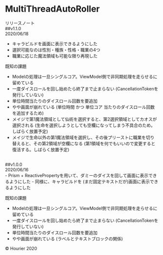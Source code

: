 # MultiThreadAutoRoller
リリースノート<br>
##v1.1.0<br>
2020/06/18<br>
- キャラビルドを画面に表示できるようにした
- 選択可能なのは性別・種族・性格・職業の4つ
- 職業に応じた魔法領域も可能な限り再現した

既知の課題
- Modelの処理は一旦シングルコア。ViewModel側で非同期処理を走らせるに留めている
- 一度ダイスロールを回し始めたら終了まで止まらない (CancellationTokenを発行していない)
- 単位時間当たりのダイスロール回数を要追加
- やや画面が崩れている (単位時間 かつ 単位コア 当たりのダイスロール回数を追加するため)
- メイジで第1魔法領域として仙術を選択すると、第2選択領域としてカオスが選択される (生命を選択しようとしても空欄になってしまう不具合のため。しばらく放置予定)
- メイジで生命以外の第1魔法領域を選択し、その後プリーストに職業を切り替えると、その第2領域が空欄になる (第1領域を何でもいいので変更すると復活する。しばらく放置予定)
<br>
##v1.0.0<br>
2020/06/16<br>
- Prism + ReactivePropertyを用いて、ダミーのダイスを回して画面に表示できるようにした
- 同様に、キャラビルドを (まだ固定テキストだが)画面に表示できるようにした

既知の課題
- Modelの処理は一旦シングルコア。ViewModel側で非同期処理を走らせるに留めている
- 一度ダイスロールを回し始めたら終了まで止まらない (CancellationTokenを発行していない)
- 単位時間当たりのダイスロール回数を要追加
- やや画面が崩れている (ラベルとテキストブロックの関係)

&copy; Hourier 2020
